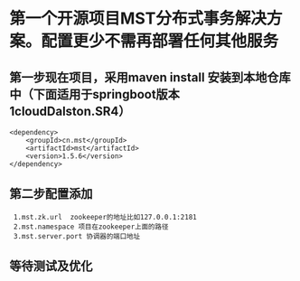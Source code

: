 # 第一个开源项目MST分布式事务解决方案。配置更少不需再部署任何其他服务

## 第一步现在项目，采用maven install 安装到本地仓库中（下面适用于springboot版本1cloudDalston.SR4）
```
<dependency>
	<groupId>cn.mst</groupId>
	<artifactId>mst</artifactId>
	<version>1.5.6</version>
</dependency>
```
## 第二步配置添加
```
 1.mst.zk.url  zookeeper的地址比如127.0.0.1:2181
 2.mst.namespace 项目在zookeeper上面的路径
 3.mst.server.port 协调器的端口地址
 ```
 
## 等待测试及优化
